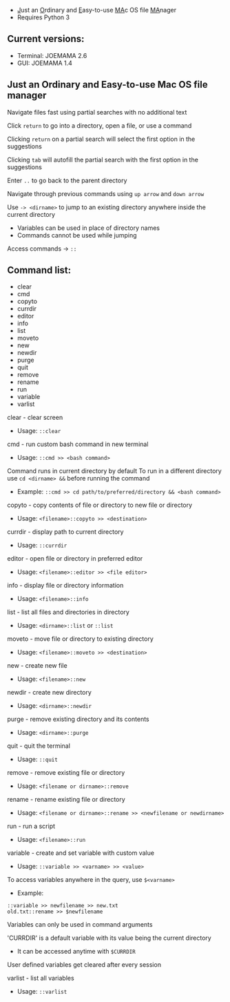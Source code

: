 - <ins>J</ins>ust an <ins>O</ins>rdinary and <ins>E</ins>asy-to-use <ins>MA</ins>c OS file <ins>MA</ins>nager
- Requires Python 3

## Current versions:
- Terminal: JOEMAMA 2.6
- GUI: JOEMAMA 1.4
  
## Just an Ordinary and Easy-to-use Mac OS file manager
Navigate files fast using partial searches with no additional text

Click `return` to go into a directory, open a file, or use a command

Clicking `return` on a partial search will select the first option in the suggestions

Clicking `tab` will autofill the partial search with the first option in the suggestions

Enter `..` to go back to the parent directory

Navigate through previous commands using `up arrow` and `down arrow`

Use `-> <dirname>` to jump to an existing directory anywhere inside the current directory
- Variables can be used in place of directory names
- Commands cannot be used while jumping

Access commands -> `::`

## Command list:

- clear
- cmd
- copyto
- currdir
- editor
- info
- list
- moveto
- new
- newdir
- purge
- quit
- remove
- rename
- run
- variable
- varlist

clear - clear screen
- Usage: `::clear`

cmd - run custom bash command in new terminal
- Usage: `::cmd >> <bash command>`

Command runs in current directory by default
To run in a different directory use `cd <dirname> &&` before running the command
- Example:
`::cmd >> cd path/to/preferred/directory && <bash command>`

copyto - copy contents of file or directory to new file or directory
- Usage: `<filename>::copyto >> <destination>`

currdir - display path to current directory
- Usage: `::currdir`

editor - open file or directory in preferred editor
- Usage: `<filename>::editor >> <file editor>`

info - display file or directory information
- Usage: `<filename>::info`

list - list all files and directories in directory
- Usage: `<dirname>::list` or `::list`

moveto - move file or directory to existing directory
- Usage: `<filename>::moveto >> <destination>`

new - create new file
- Usage: `<filename>::new`

newdir - create new directory
- Usage: `<dirname>::newdir`

purge - remove existing directory and its contents
- Usage: `<dirname>::purge`

quit - quit the terminal
- Usage: `::quit`

remove - remove existing file or directory
- Usage: `<filename or dirname>::remove`

rename - rename existing file or directory
- Usage: `<filename or dirname>::rename >> <newfilename or newdirname>`

run - run a script
- Usage: `<filename>::run`

variable - create and set variable with custom value
- Usage: `::variable >> <varname> >> <value>`

To access variables anywhere in the query, use `$<varname>`
- Example:
```
::variable >> newfilename >> new.txt
old.txt::rename >> $newfilename
```

Variables can only be used in command arguments

'CURRDIR' is a default variable with its value being the current directory
- It can be accessed anytime with `$CURRDIR`

User defined variables get cleared after every session

varlist - list all variables
- Usage: `::varlist`

